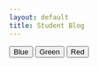 ```yaml
---
layout: default
title: Student Blog
---
```


<html>
<head>
  <title>Change Background Color</title>
</head>
<body>

  <button id="blueButton" onclick="changeColor('lightblue')">Blue</button>
  <button id="greenButton" onclick="changeColor('lightgreen')">Green</button>
  <button id="redButton" onclick="changeColor('lightcoral')">Red</button>

  <script>
    function changeColor(color) {
      document.body.style.backgroundColor = color;
    }
  </script>

</body>
</html>



